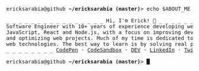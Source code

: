 <!--
**ecksarabia/ecksarabia** is a ✨ _special_ ✨ repository because its `README.md` (this file) appears on your GitHub profile.

Here are some ideas to get you started:

- 🔭 I’m currently working on ...
- 🌱 I’m currently learning ...
- 👯 I’m looking to collaborate on ...
- 🤔 I’m looking for help with ...
- 💬 Ask me about ...
- 📫 How to reach me: ...
- 😄 Pronouns: ...
- ⚡ Fun fact: ...
-->

<pre>
<samp>ericksarabia@github <strong>~/ericksarabia (master)</strong>> echo $ABOUT_ME</samp>
<samp>
_ _ _ _ _ _ _ _ _ _ _ _ _ _ _ _ Hi, I'm Erick! 👋 _ _ _ _ _ _ _ _ _ _ _ _ _ _ _ _
Software Engineer with 10+ years of experience developing web applications using<br>JavaScript, React and Node.js, with a focus on improving development experience<br>and optimizing web projects. Much of my time is dedicated to the research of new<br>web technologies. The best way to learn is by solving real problems.
_ _ _ _ _ _ _ _ <a href="https://codepen.io/ericksarabia">CodePen</a></ins> · <a href="https://codesandbox.io/u/ericksarabia" target="_blank">CodeSandbox</a> · <a href="https://dev.to/ericksarabia" target="_blank">DEV</a> · <a href="https://www.linkedin.com/in/ericksarabia" target="_blank">LinkedIn</a> · <a href="https://twitter.com/ericksarabia_" target="_blank">Twitter</a> _ _ _ _ _ _ _ _ 
</samp>
<samp>ericksarabia@github <strong>~/ericksarabia (master)</strong>> █ </samp>
</pre>

